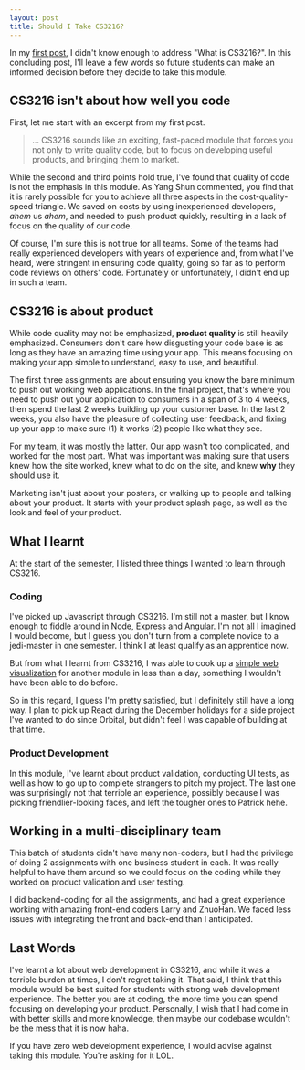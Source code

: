 ```yaml
---
layout: post
title: Should I Take CS3216?
---
```


In my [first post](https://kenoung.github.io/hopetolearncs3216/), I didn't know enough to address "What is CS3216?". In this concluding post, I'll leave a few words so future students can make an informed decision before they decide to take this module.

## CS3216 isn't about how well you code
First, let me start with an excerpt from my first post.

> ... CS3216 sounds like an exciting, fast-paced module that forces you not only to write quality code, but to focus on developing useful products, and bringing them to market.

While the second and third points hold true, I've found that quality of code is not the emphasis in this module. As Yang Shun commented, you find that it is rarely possible for you to achieve all three aspects in the cost-quality-speed triangle. We saved on costs by using inexperienced developers, *ahem* us *ahem*, and needed to push product quickly, resulting in a lack of focus on the quality of our code. 

Of course, I'm sure this is not true for all teams. Some of the teams had really experienced developers with years of experience and, from what I've heard, were stringent in ensuring code quality, going so far as to perform code reviews on others' code. Fortunately or unfortunately, I didn't end up in such a team. 

## CS3216 is about product
While code quality may not be emphasized, **product quality** is still heavily emphasized. Consumers don't care how disgusting your code base is as long as they have an amazing time using your app. This means focusing on making your app simple to understand, easy to use, and beautiful.

The first three assignments are about ensuring you know the bare minimum to push out working web applications. In the final project, that's where you need to push out your application to consumers in a span of 3 to 4 weeks, then spend the last 2 weeks building up your customer base. In the last 2 weeks, you also have the pleasure of collecting user feedback, and fixing up your app to make sure (1) it works (2) people like what they see.

For my team, it was mostly the latter. Our app wasn't too complicated, and worked for the most part. What was important was making sure that users knew how the site worked, knew what to do on the site, and knew **why** they should use it. 

Marketing isn't just about your posters, or walking up to people and talking about your product. It starts with your product splash page, as well as the look and feel of your product. 

## What I learnt
At the start of the semester, I listed three things I wanted to learn through CS3216. 

### Coding
I've picked up Javascript through CS3216. I'm still not a master, but I know enough to fiddle around in Node, Express and Angular. I'm not all I imagined I would become, but I guess you don't turn from a complete novice to a jedi-master in one semester. I think I at least qualify as an apprentice now.

But from what I learnt from CS3216, I was able to cook up a [simple web visualization](https://rhynade.github.io/Dashboard) for another module in less than a day, something I wouldn't have been able to do before. 

So in this regard, I guess I'm pretty satisfied, but I definitely still have a long way. I plan to pick up React during the December holidays for a side project I've wanted to do since Orbital, but didn't feel I was capable of building at that time.

### Product Development
In this module, I've learnt about product validation, conducting UI tests, as well as how to go up to complete strangers to pitch my project. The last one was surprisingly not that terrible an experience, possibly because I was picking friendlier-looking faces, and left the tougher ones to Patrick hehe.

## Working in a multi-disciplinary team
This batch of students didn't have many non-coders, but I had the privilege of doing 2 assignments with one business student in each. It was really helpful to have them around so we could focus on the coding while they worked on product validation and user testing. 

I did backend-coding for all the assignments, and had a great experience working with amazing front-end coders Larry and ZhuoHan. We faced less issues with integrating the front and back-end than I anticipated.

## Last Words
I've learnt a lot about web development in CS3216, and while it was a terrible burden at times, I don't regret taking it. That said, I think that this module would be best suited for students with strong web development experience. The better you are at coding, the more time you can spend focusing on developing your product. Personally, I wish that I had come in with better skills and more knowledge, then maybe our codebase wouldn't be the mess that it is now haha.

If you have zero web development experience, I would advise against taking this module. You're asking for it LOL.




